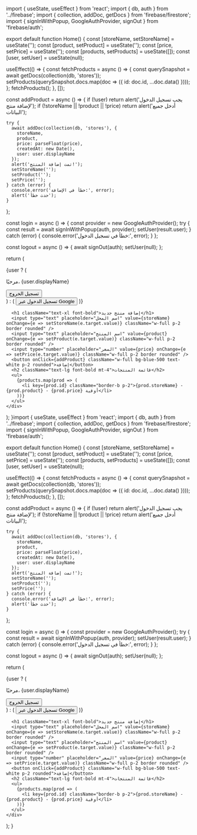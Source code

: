 import { useState, useEffect } from 'react';
import { db, auth } from '../firebase';
import { collection, addDoc, getDocs } from 'firebase/firestore';
import { signInWithPopup, GoogleAuthProvider, signOut } from 'firebase/auth';

export default function Home() {
  const [storeName, setStoreName] = useState('');
  const [product, setProduct] = useState('');
  const [price, setPrice] = useState('');
  const [products, setProducts] = useState([]);
  const [user, setUser] = useState(null);

  useEffect(() => {
    const fetchProducts = async () => {
      const querySnapshot = await getDocs(collection(db, 'stores'));
      setProducts(querySnapshot.docs.map(doc => ({ id: doc.id, ...doc.data() })));
    };
    fetchProducts();
  }, []);

  const addProduct = async () => {
    if (!user) return alert('يجب تسجيل الدخول لإضافة منتج');
    if (!storeName || !product || !price) return alert('أدخل جميع البيانات');
    
    try {
      await addDoc(collection(db, 'stores'), {
        storeName,
        product,
        price: parseFloat(price),
        createdAt: new Date(),
        user: user.displayName
      });
      alert('تمت إضافة المنتج!');
      setStoreName('');
      setProduct('');
      setPrice('');
    } catch (error) {
      console.error('خطأ في الإضافة:', error);
      alert('حدث خطأ');
    }
  };

  const login = async () => {
    const provider = new GoogleAuthProvider();
    try {
      const result = await signInWithPopup(auth, provider);
      setUser(result.user);
    } catch (error) {
      console.error('خطأ في تسجيل الدخول:', error);
    }
  };

  const logout = async () => {
    await signOut(auth);
    setUser(null);
  };

  return (
    <div className="p-6 max-w-md mx-auto bg-white rounded-xl shadow-md space-y-4">
      {user ? (
        <div>
          <p>مرحبًا، {user.displayName}</p>
          <button onClick={logout} className="bg-red-500 text-white p-2 rounded">تسجيل الخروج</button>
        </div>
      ) : (
        <button onClick={login} className="bg-blue-500 text-white p-2 rounded">تسجيل الدخول عبر Google</button>
      )}

      <h1 className="text-xl font-bold">إضافة منتج جديد</h1>
      <input type="text" placeholder="اسم المحل" value={storeName} onChange={e => setStoreName(e.target.value)} className="w-full p-2 border rounded" />
      <input type="text" placeholder="اسم المنتج" value={product} onChange={e => setProduct(e.target.value)} className="w-full p-2 border rounded" />
      <input type="number" placeholder="السعر" value={price} onChange={e => setPrice(e.target.value)} className="w-full p-2 border rounded" />
      <button onClick={addProduct} className="w-full bg-blue-500 text-white p-2 rounded">إضافة</button>
      <h2 className="text-lg font-bold mt-4">قائمة المنتجات</h2>
      <ul>
        {products.map(prod => (
          <li key={prod.id} className="border-b p-2">{prod.storeName} - {prod.product} - {prod.price} أوقية</li>
        ))}
      </ul>
    </div>
  );
}import { useState, useEffect } from 'react';
import { db, auth } from '../firebase';
import { collection, addDoc, getDocs } from 'firebase/firestore';
import { signInWithPopup, GoogleAuthProvider, signOut } from 'firebase/auth';

export default function Home() {
  const [storeName, setStoreName] = useState('');
  const [product, setProduct] = useState('');
  const [price, setPrice] = useState('');
  const [products, setProducts] = useState([]);
  const [user, setUser] = useState(null);

  useEffect(() => {
    const fetchProducts = async () => {
      const querySnapshot = await getDocs(collection(db, 'stores'));
      setProducts(querySnapshot.docs.map(doc => ({ id: doc.id, ...doc.data() })));
    };
    fetchProducts();
  }, []);

  const addProduct = async () => {
    if (!user) return alert('يجب تسجيل الدخول لإضافة منتج');
    if (!storeName || !product || !price) return alert('أدخل جميع البيانات');
    
    try {
      await addDoc(collection(db, 'stores'), {
        storeName,
        product,
        price: parseFloat(price),
        createdAt: new Date(),
        user: user.displayName
      });
      alert('تمت إضافة المنتج!');
      setStoreName('');
      setProduct('');
      setPrice('');
    } catch (error) {
      console.error('خطأ في الإضافة:', error);
      alert('حدث خطأ');
    }
  };

  const login = async () => {
    const provider = new GoogleAuthProvider();
    try {
      const result = await signInWithPopup(auth, provider);
      setUser(result.user);
    } catch (error) {
      console.error('خطأ في تسجيل الدخول:', error);
    }
  };

  const logout = async () => {
    await signOut(auth);
    setUser(null);
  };

  return (
    <div className="p-6 max-w-md mx-auto bg-white rounded-xl shadow-md space-y-4">
      {user ? (
        <div>
          <p>مرحبًا، {user.displayName}</p>
          <button onClick={logout} className="bg-red-500 text-white p-2 rounded">تسجيل الخروج</button>
        </div>
      ) : (
        <button onClick={login} className="bg-blue-500 text-white p-2 rounded">تسجيل الدخول عبر Google</button>
      )}

      <h1 className="text-xl font-bold">إضافة منتج جديد</h1>
      <input type="text" placeholder="اسم المحل" value={storeName} onChange={e => setStoreName(e.target.value)} className="w-full p-2 border rounded" />
      <input type="text" placeholder="اسم المنتج" value={product} onChange={e => setProduct(e.target.value)} className="w-full p-2 border rounded" />
      <input type="number" placeholder="السعر" value={price} onChange={e => setPrice(e.target.value)} className="w-full p-2 border rounded" />
      <button onClick={addProduct} className="w-full bg-blue-500 text-white p-2 rounded">إضافة</button>
      <h2 className="text-lg font-bold mt-4">قائمة المنتجات</h2>
      <ul>
        {products.map(prod => (
          <li key={prod.id} className="border-b p-2">{prod.storeName} - {prod.product} - {prod.price} أوقية</li>
        ))}
      </ul>
    </div>
  );
}
